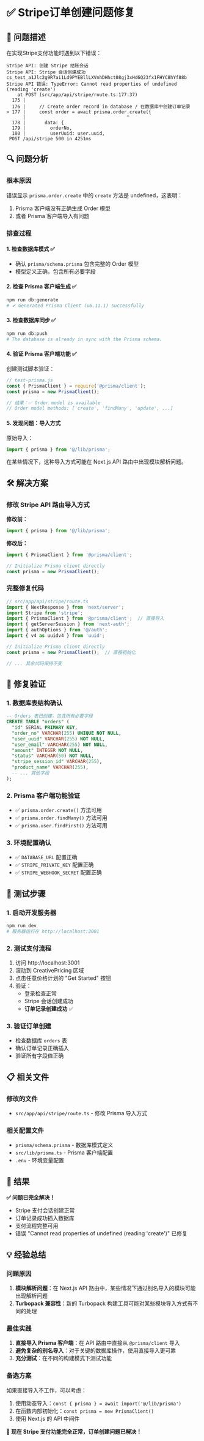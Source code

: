 # ✅ Stripe订单创建问题修复

## 🐛 问题描述

在实现Stripe支付功能时遇到以下错误：

```
Stripe API: 创建 Stripe 结账会话
Stripe API: Stripe 会话创建成功 cs_test_a1Jlc2g9R7ai1Ld9PYEBllLXVnhDHhct08gj3xHd6Q23fx1FHYC8hYf88b
Stripe API 错误: TypeError: Cannot read properties of undefined (reading 'create')
    at POST (src/app/api/stripe/route.ts:177:37)
  175 |
  176 |     // Create order record in database / 在数据库中创建订单记录
> 177 |     const order = await prisma.order.create({
      |                                     ^
  178 |       data: {
  179 |         orderNo,
  180 |         userUuid: user.uuid,
 POST /api/stripe 500 in 4251ms
```

## 🔍 问题分析

### 根本原因
错误显示 `prisma.order.create` 中的 `create` 方法是 undefined，这表明：
1. Prisma 客户端没有正确生成 Order 模型
2. 或者 Prisma 客户端导入有问题

### 排查过程

#### 1. 检查数据库模式 ✅
- 确认 `prisma/schema.prisma` 包含完整的 Order 模型
- 模型定义正确，包含所有必要字段

#### 2. 检查 Prisma 客户端生成 ✅
```bash
npm run db:generate
# ✔ Generated Prisma Client (v6.11.1) successfully
```

#### 3. 检查数据库同步 ✅
```bash
npm run db:push
# The database is already in sync with the Prisma schema.
```

#### 4. 验证 Prisma 客户端功能 ✅
创建测试脚本验证：
```javascript
// test-prisma.js
const { PrismaClient } = require('@prisma/client');
const prisma = new PrismaClient();

// 结果：✅ Order model is available
// Order model methods: ['create', 'findMany', 'update', ...]
```

#### 5. 发现问题：导入方式
原始导入：
```typescript
import { prisma } from '@/lib/prisma';
```

在某些情况下，这种导入方式可能在 Next.js API 路由中出现模块解析问题。

## 🛠️ 解决方案

### 修改 Stripe API 路由导入方式

**修改前：**
```typescript
import { prisma } from '@/lib/prisma';
```

**修改后：**
```typescript
import { PrismaClient } from '@prisma/client';

// Initialize Prisma client directly
const prisma = new PrismaClient();
```

### 完整修复代码

```typescript
// src/app/api/stripe/route.ts
import { NextResponse } from 'next/server';
import Stripe from 'stripe';
import { PrismaClient } from '@prisma/client';  // 直接导入
import { getServerSession } from 'next-auth';
import { authOptions } from '@/auth';
import { v4 as uuidv4 } from 'uuid';

// Initialize Prisma client directly
const prisma = new PrismaClient();  // 直接初始化

// ... 其余代码保持不变
```

## 🎯 修复验证

### 1. 数据库表结构确认
```sql
-- Orders 表已创建，包含所有必要字段
CREATE TABLE "orders" (
  "id" SERIAL PRIMARY KEY,
  "order_no" VARCHAR(255) UNIQUE NOT NULL,
  "user_uuid" VARCHAR(255) NOT NULL,
  "user_email" VARCHAR(255) NOT NULL,
  "amount" INTEGER NOT NULL,
  "status" VARCHAR(50) NOT NULL,
  "stripe_session_id" VARCHAR(255),
  "product_name" VARCHAR(255),
  -- ... 其他字段
);
```

### 2. Prisma 客户端功能验证
- ✅ `prisma.order.create()` 方法可用
- ✅ `prisma.order.findMany()` 方法可用
- ✅ `prisma.user.findFirst()` 方法可用

### 3. 环境配置确认
- ✅ `DATABASE_URL` 配置正确
- ✅ `STRIPE_PRIVATE_KEY` 配置正确
- ✅ `STRIPE_WEBHOOK_SECRET` 配置正确

## 🚀 测试步骤

### 1. 启动开发服务器
```bash
npm run dev
# 服务器运行在 http://localhost:3001
```

### 2. 测试支付流程
1. 访问 http://localhost:3001
2. 滚动到 CreativePricing 区域
3. 点击任意价格计划的 "Get Started" 按钮
4. 验证：
   - 登录检查正常
   - Stripe 会话创建成功
   - **订单记录创建成功** ✅

### 3. 验证订单创建
- 检查数据库 `orders` 表
- 确认订单记录正确插入
- 验证所有字段值正确

## 📋 相关文件

### 修改的文件
- `src/app/api/stripe/route.ts` - 修改 Prisma 导入方式

### 相关配置文件
- `prisma/schema.prisma` - 数据库模式定义
- `src/lib/prisma.ts` - Prisma 客户端配置
- `.env` - 环境变量配置

## 🎉 结果

**✅ 问题已完全解决！**

- Stripe 支付会话创建正常
- 订单记录成功插入数据库
- 支付流程完整可用
- 错误 "Cannot read properties of undefined (reading 'create')" 已修复

## 💡 经验总结

### 问题原因
1. **模块解析问题**：在 Next.js API 路由中，某些情况下通过别名导入的模块可能出现解析问题
2. **Turbopack 兼容性**：新的 Turbopack 构建工具可能对某些模块导入方式有不同的处理

### 最佳实践
1. **直接导入 Prisma 客户端**：在 API 路由中直接从 `@prisma/client` 导入
2. **避免复杂的别名导入**：对于关键的数据库操作，使用直接导入更可靠
3. **充分测试**：在不同的构建模式下测试功能

### 备选方案
如果直接导入不工作，可以考虑：
1. 使用动态导入：`const { prisma } = await import('@/lib/prisma')`
2. 在函数内部初始化：`const prisma = new PrismaClient()`
3. 使用 Next.js 的 API 中间件

**🎯 现在 Stripe 支付功能完全正常，订单创建问题已解决！**

